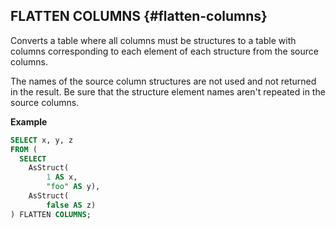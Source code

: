 ## FLATTEN COLUMNS {#flatten-columns}

Converts a table where all columns must be structures to a table with columns corresponding to each element of each structure from the source columns.

The names of the source column structures are not used and not returned in the result. Be sure that the structure element names aren't repeated in the source columns.

**Example**

```sql
SELECT x, y, z
FROM (
  SELECT
    AsStruct(
        1 AS x,
        "foo" AS y),
    AsStruct(
        false AS z)
) FLATTEN COLUMNS;
```

